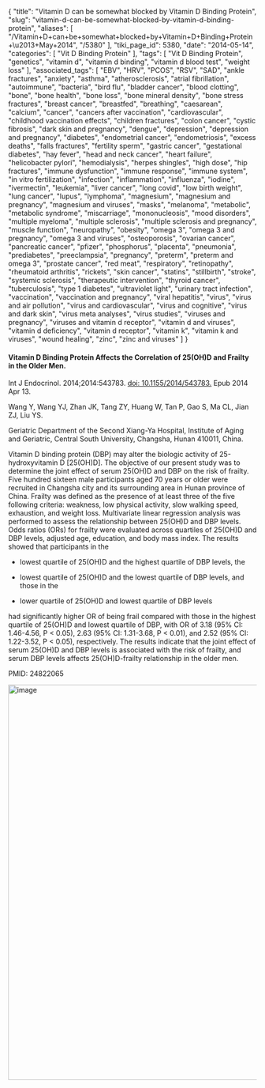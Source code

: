 {
    "title": "Vitamin D can be somewhat blocked by Vitamin D Binding Protein",
    "slug": "vitamin-d-can-be-somewhat-blocked-by-vitamin-d-binding-protein",
    "aliases": [
        "/Vitamin+D+can+be+somewhat+blocked+by+Vitamin+D+Binding+Protein+\u2013+May+2014",
        "/5380"
    ],
    "tiki_page_id": 5380,
    "date": "2014-05-14",
    "categories": [
        "Vit D Binding Protein"
    ],
    "tags": [
        "Vit D Binding Protein",
        "genetics",
        "vitamin d",
        "vitamin d binding",
        "vitamin d blood test",
        "weight loss"
    ],
    "associated_tags": [
        "EBV",
        "HRV",
        "PCOS",
        "RSV",
        "SAD",
        "ankle fractures",
        "anxiety",
        "asthma",
        "atherosclerosis",
        "atrial fibrillation",
        "autoimmune",
        "bacteria",
        "bird flu",
        "bladder cancer",
        "blood clotting",
        "bone",
        "bone health",
        "bone loss",
        "bone mineral density",
        "bone stress fractures",
        "breast cancer",
        "breastfed",
        "breathing",
        "caesarean",
        "calcium",
        "cancer",
        "cancers after vaccination",
        "cardiovascular",
        "childhood vaccination effects",
        "children fractures",
        "colon cancer",
        "cystic fibrosis",
        "dark skin and pregnancy",
        "dengue",
        "depression",
        "depression and pregnancy",
        "diabetes",
        "endometrial cancer",
        "endometriosis",
        "excess deaths",
        "falls fractures",
        "fertility sperm",
        "gastric cancer",
        "gestational diabetes",
        "hay fever",
        "head and neck cancer",
        "heart failure",
        "helicobacter pylori",
        "hemodialysis",
        "herpes shingles",
        "high dose",
        "hip fractures",
        "immune dysfunction",
        "immune response",
        "immune system",
        "in vitro fertilization",
        "infection",
        "inflammation",
        "influenza",
        "iodine",
        "ivermectin",
        "leukemia",
        "liver cancer",
        "long covid",
        "low birth weight",
        "lung cancer",
        "lupus",
        "lymphoma",
        "magnesium",
        "magnesium and pregnancy",
        "magnesium and viruses",
        "masks",
        "melanoma",
        "metabolic",
        "metabolic syndrome",
        "miscarriage",
        "mononucleosis",
        "mood disorders",
        "multiple myeloma",
        "multiple sclerosis",
        "multiple sclerosis and pregnancy",
        "muscle function",
        "neuropathy",
        "obesity",
        "omega 3",
        "omega 3 and pregnancy",
        "omega 3 and viruses",
        "osteoporosis",
        "ovarian cancer",
        "pancreatic cancer",
        "pfizer",
        "phosphorus",
        "placenta",
        "pneumonia",
        "prediabetes",
        "preeclampsia",
        "pregnancy",
        "preterm",
        "preterm and omega 3",
        "prostate cancer",
        "red meat",
        "respiratory",
        "retinopathy",
        "rheumatoid arthritis",
        "rickets",
        "skin cancer",
        "statins",
        "stillbirth",
        "stroke",
        "systemic sclerosis",
        "therapeutic intervention",
        "thyroid cancer",
        "tuberculosis",
        "type 1 diabetes",
        "ultraviolet light",
        "urinary tract infection",
        "vaccination",
        "vaccination and pregnancy",
        "viral hepatitis",
        "virus",
        "virus and air pollution",
        "virus and cardiovascular",
        "virus and cognitive",
        "virus and dark skin",
        "virus meta analyses",
        "virus studies",
        "viruses and pregnancy",
        "viruses and vitamin d receptor",
        "vitamin d and viruses",
        "vitamin d deficiency",
        "vitamin d receptor",
        "vitamin k",
        "vitamin k and viruses",
        "wound healing",
        "zinc",
        "zinc and viruses"
    ]
}


#### Vitamin D Binding Protein Affects the Correlation of 25(OH)D and Frailty in the Older Men.

Int J Endocrinol. 2014;2014:543783. [doi: 10.1155/2014/543783.](https://doi.org/10.1155/2014/543783.) Epub 2014 Apr 13.

Wang Y, Wang YJ, Zhan JK, Tang ZY, Huang W, Tan P, Gao S, Ma CL, Jian ZJ, Liu YS.

Geriatric Department of the Second Xiang-Ya Hospital, Institute of Aging and Geriatric, Central South University, Changsha, Hunan 410011, China.

Vitamin D binding protein (DBP) may alter the biologic activity of 25-hydroxyvitamin D <span>[25(OH)D]</span>. The objective of our present study was to determine the joint effect of serum 25(OH)D and DBP on the risk of frailty. Five hundred sixteen male participants aged 70 years or older were recruited in Changsha city and its surrounding area in Hunan province of China. Frailty was defined as the presence of at least three of the five following criteria: weakness, low physical activity, slow walking speed, exhaustion, and weight loss. Multivariate linear regression analysis was performed to assess the relationship between 25(OH)D and DBP levels. Odds ratios (ORs) for frailty were evaluated across quartiles of 25(OH)D and DBP levels, adjusted age, education, and body mass index. The results showed that participants in the 

* lowest quartile of 25(OH)D and the highest quartile of DBP levels, the 

* lowest quartile of 25(OH)D and the lowest quartile of DBP levels, and those in the 

* lower quartile of 25(OH)D and lowest quartile of DBP levels 

had significantly higher OR of being frail compared with those in the highest quartile of 25(OH)D and lowest quartile of DBP, with OR of 3.18 (95% CI: 1.46-4.56, P < 0.05), 2.63 (95% CI: 1.31-3.68, P < 0.01), and 2.52 (95% CI: 1.22-3.52, P < 0.05), respectively. The results indicate that the joint effect of serum 25(OH)D and DBP levels is associated with the risk of frailty, and serum DBP levels affects 25(OH)D-frailty relationship in the older men.

PMID: 24822065

<img src="https://d378j1rmrlek7x.cloudfront.net/attachments/jpeg/dbp-frail-t3.jpg" alt="image" width="800">